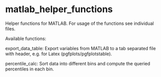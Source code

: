 # matlab_helper_functions
Helper functions for MATLAB. For usage of the functions see individual files.


Available functions:

export_data_table:
  Export variables from MATLAB to a tab separated file with header, e.g. for Latex (pgfplots/pgfplotstable).

percentile_calc:
  Sort data into different bins and compute the queried percentiles in each bin.
